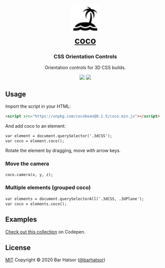 <h1 align="center"><a href="https://github.com/barhatsor/coco"><img src="coco.svg" height="90" width="90"><br>coco</a></h1>
<p align="center">
  <h3 align="center">  
    CSS Orientation Controls
  </h3>
  <p align="center">Orientation controls for 3D CSS builds.</p>
</p>
<p align="center">
  <a target='_blank' href='https://www.npmjs.com/package/cocobean'><img src='https://img.shields.io/npm/v/cocobean?color=green&style=flat-square'/></a>
  <a target='_blank' href='./LICENSE'><img src='https://img.shields.io/badge/license-MIT-blue.svg?style=flat-square'/></a>
</p>

## Usage

Import the script in your HTML:
```HTML
<script src="https://unpkg.com/cocobean@0.1.5/coco.min.js"></script>
```

And add coco to an element:
```JS
var element = document.querySelector('.3dCSS');
var coco = element.coco();
```

Rotate the element by dragging, move with arrow keys.

### Move the camera

```JS
coco.camera(x, y, z);
```

### Multiple elements (grouped coco)

```JS
var elements = document.querySelectorAll('.3dCSS, .3dPlane');
var coco = elements.coco();
```

## Examples

[Check out this collection](https://codepen.io/collection/XbyYMZ) on Codepen.

## License

[MIT](https://opensource.org/licenses/mit-license.php)
Copyright © 2020 Bar Hatsor (<a href="https://www.berryscript.com">@barhatsor</a>)
